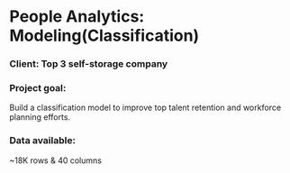 # People Analytics: Modeling(Classification)

### Client: Top 3 self-storage company

### Project goal: 

Build a classification model to improve top talent retention and workforce planning efforts.

### Data available:
~18K rows & 40 columns
